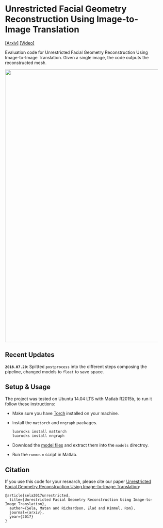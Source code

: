 # Unrestricted Facial Geometry Reconstruction Using Image-to-Image Translation
[[Arxiv]](https://arxiv.org/pdf/1703.10131.pdf) [[Video]](https://www.youtube.com/watch?v=6lUdSVcBB-k)

Evaluation code for Unrestricted Facial Geometry Reconstruction Using Image-to-Image Translation. Given a single image, the code outputs the reconstructed mesh.

<img src="imgs/teaser.png" width="900px"/>

## Recent Updates

**`2018.07.20`**: Spiltted `postprocess` into the different steps composing the pipeline, changed models to `float` to save space.

## Setup & Usage
The project was tested on Ubuntu 14.04 LTS with Matlab R2015b, to run it follow these instructions:
- Make sure you have <a href="http://torch.ch/docs/getting-started.html">Torch</a> installed on your machine.
- Install the ```mattorch``` and ```nngraph``` packages.

  ```bash
  luarocks install mattorch    
  luarocks install nngraph
  ```
- Download the <a href="https://drive.google.com/file/d/1gXroOBUg6bkQdYGytLQ7CyjfI_aH5TJz/view">model files</a> and extract them into the ```models``` directroy.

- Run the ```runme.m``` script in Matlab.

## Citation
If you use this code for your research, please cite our paper <a href="https://arxiv.org/pdf/1703.10131.pdf">Unrestricted Facial Geometry Reconstruction Using Image-to-Image Translation</a>:

```
@article{sela2017unrestricted,
  title={Unrestricted Facial Geometry Reconstruction Using Image-to-Image Translation},
  author={Sela, Matan and Richardson, Elad and Kimmel, Ron},
  journal={arxiv},
  year={2017}
}
```
